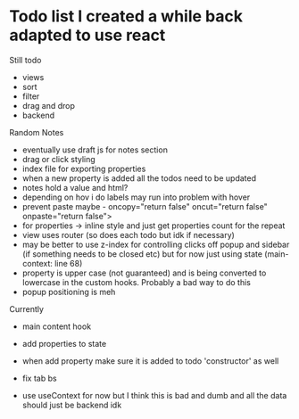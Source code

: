 # Todo list I created a while back adapted to use react

Still todo

- views
- sort
- filter
- drag and drop
- backend

Random Notes

- eventually use draft js for notes section
- drag or click styling
- index file for exporting properties
- when a new property is added all the todos need to be updated
- notes hold a value and html?
- depending on hov i do labels may run into problem with hover
- prevent paste maybe - oncopy="return false" oncut="return false" onpaste="return false">
- for properties -> inline style and just get properties count for the repeat
- view uses router (so does each todo but idk if necessary)
- may be better to use z-index for controlling clicks off popup and sidebar (if something needs to be closed etc) but for now just using state (main-context: line 68)
- property is upper case (not guaranteed) and is being converted to lowercase in the custom hooks. Probably a bad way to do this
- popup positioning is meh

Currently

- main content hook
- add properties to state
- when add property make sure it is added to todo 'constructor' as well
- fix tab bs

- use useContext for now but I think this is bad and dumb and all the data should just be backend idk

